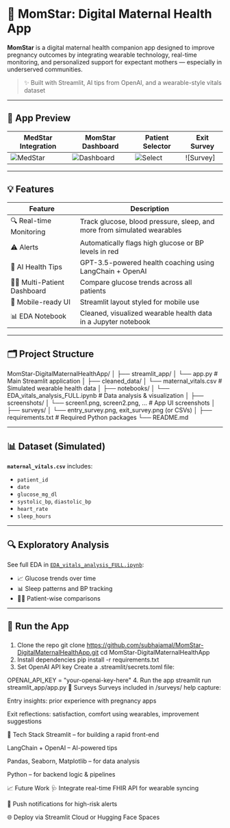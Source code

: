 # 🤰 MomStar: Digital Maternal Health App

**MomStar** is a digital maternal health companion app designed to improve pregnancy outcomes by integrating wearable technology, real-time monitoring, and personalized support for expectant mothers — especially in underserved communities.

> ✨ Built with Streamlit, AI tips from OpenAI, and a wearable-style vitals dataset

---

## 📱 App Preview

| MedStar Integration | MomStar Dashboard | Patient Selector | Exit Survey |
|---------------------|-------------------|------------------|-------------|
| ![MedStar](screenshots/screen1.png) | ![Dashboard](screenshots/screen2.png) | ![Select](screenshots/screen3.png) | ![Survey]|

---

## 💡 Features

| Feature | Description |
|--------|-------------|
| 🔍 Real-time Monitoring | Track glucose, blood pressure, sleep, and more from simulated wearables |
| ⚠️ Alerts | Automatically flags high glucose or BP levels in red |
| 🧠 AI Health Tips | GPT-3.5-powered health coaching using LangChain + OpenAI |
| 🧑‍⚕️ Multi-Patient Dashboard | Compare glucose trends across all patients |
| 📱 Mobile-ready UI | Streamlit layout styled for mobile use |
| 📊 EDA Notebook | Cleaned, visualized wearable health data in a Jupyter notebook |

---

## 🗂️ Project Structure
MomStar-DigitalMaternalHealthApp/ │ ├── streamlit_app/ │ └── app.py # Main Streamlit application │ ├── cleaned_data/ │ └── maternal_vitals.csv # Simulated wearable health data │ ├── notebooks/ │ └── EDA_vitals_analysis_FULL.ipynb # Data analysis & visualization │ ├── screenshots/ │ └── screen1.png, screen2.png, ... # App UI screenshots │ ├── surveys/ │ └── entry_survey.png, exit_survey.png (or CSVs) │ ├── requirements.txt # Required Python packages └── README.md


---

## 📊 Dataset (Simulated)

**`maternal_vitals.csv`** includes:
- `patient_id`
- `date`
- `glucose_mg_dl`
- `systolic_bp`, `diastolic_bp`
- `heart_rate`
- `sleep_hours`

---

## 🔍 Exploratory Analysis

See full EDA in [`EDA_vitals_analysis_FULL.ipynb`](notebooks/EDA_vitals_analysis_FULL.ipynb):

- 📈 Glucose trends over time
- 📊 Sleep patterns and BP tracking
- 👩‍🍼 Patient-wise comparisons

---

## 🚀 Run the App

### 
1. Clone the repo
git clone https://github.com/subhajamal/MomStar-DigitalMaternalHealthApp.git
cd MomStar-DigitalMaternalHealthApp
2. Install dependencies
pip install -r requirements.txt
3. Set OpenAI API key
Create a .streamlit/secrets.toml file:


OPENAI_API_KEY = "your-openai-key-here"
4. Run the app
streamlit run streamlit_app/app.py
📝 Surveys
Surveys included in /surveys/ help capture:

Entry insights: prior experience with pregnancy apps

Exit reflections: satisfaction, comfort using wearables, improvement suggestions

🧠 Tech Stack
Streamlit – for building a rapid front-end

LangChain + OpenAI – AI-powered tips

Pandas, Seaborn, Matplotlib – for data analysis

Python – for backend logic & pipelines

📈 Future Work
🩺 Integrate real-time FHIR API for wearable syncing

🔔 Push notifications for high-risk alerts

🌐 Deploy via Streamlit Cloud or Hugging Face Spaces




